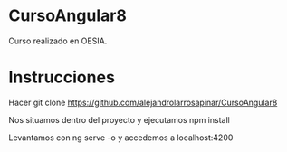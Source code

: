 # CursoAngular8

Curso realizado en OESIA.

# Instrucciones

Hacer git clone https://github.com/alejandrolarrosapinar/CursoAngular8

Nos situamos dentro del proyecto y ejecutamos npm install 

Levantamos con ng serve -o y accedemos a localhost:4200
